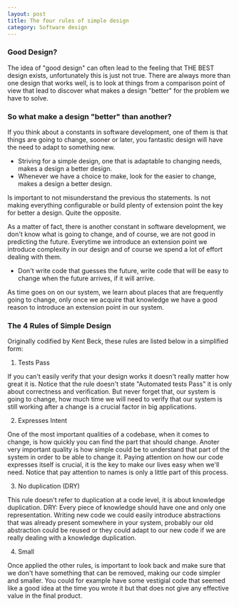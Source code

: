 ```yaml
---
layout: post
title: The four rules of simple design
category: Software design
---
```


### Good Design?

The idea of "good design" can often lead to the feeling that THE BEST design exists, unfortunately this is just not true. There are always more than one design that works well, is to look at things from a comparison point of view that lead to discover what makes a design "better" for the problem we have to solve.

### So what make a design "better" than another?

If you think about a constants in software development, one of them is that things are going to change, sooner or later, you fantastic design will have the need to adapt to something new.

- Striving for a simple design, one that is adaptable to changing needs, makes a design a better design.
- Whenever we have a choice to make, look for the easier to change, makes a design a better design.

Is important to not misunderstand the previous tho statements. Is not making everything configurable or build plenty of extension point the key for better a design. Quite the opposite.

As a matter of fact, there is another constant in software development, we don't know what is going to change, and of course, we are not good in predicting the future. Everytime we introduce an extension point we introduce complexity in our design and of course we spend a lot of effort dealing with them.

- Don't write code that guesses the future, write code that will be easy to change when the future arrives, if it will arrive.

As time goes on on our system, we learn about places that are frequently going to change, only once we acquire that knowledge we have a good reason to introduce an extension point in our system.

### The 4 Rules of Simple Design

Originally codified by Kent Beck, these rules are listed below in a simplified form:

1. Tests Pass

If you can't easily verify that your design works it doesn't really matter how great it is. Notice that the rule doesn't state "Automated tests Pass" it is only about correctness and verification. But never forget that, our system is going to change, how much time we will need to verify that our system is still working after a change is a crucial factor in big applications.

2. Expresses Intent

One of the most important qualities of a codebase, when it comes to change, is how quickly you can find the part that should change. Anoter very important quality is how simple could be to understand that part of the system in order to be able to change it. Paying attention on how our code expresses itself is crucial, it is the key to make our lives easy when we'll need. Notice that pay attention to names is only a little part of this process.

3. No duplication (DRY)

This rule doesn't refer to duplication at a code level, it is about knowledge duplication. DRY: Every piece of knowledge should have one and only one representation. Writing new code we could easily introduce abstractions that was already present somewhere in your system, probably our old abstraction could be reused or they could adapt to our new code if we are really dealing with a knowledge duplication.

4. Small

Once applied the other rules, is important to look back and make sure that we don't have something that can be removed, making our code simpler and smaller. You could for example have some vestigial code that seemed like a good idea at the time you wrote it but that does not give any effective value in the final product.
